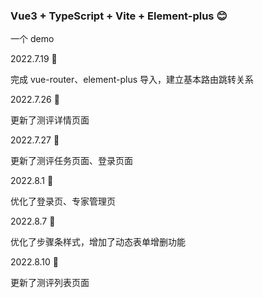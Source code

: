 ### Vue3 + TypeScript + Vite + Element-plus 😊

一个 demo

2022.7.19 🙆

完成 vue-router、element-plus 导入，建立基本路由跳转关系

2022.7.26 🐑

更新了测评详情页面

2022.7.27 💛

更新了测评任务页面、登录页面

2022.8.1 🚶

优化了登录页、专家管理页

2022.8.7 🌳

优化了步骤条样式，增加了动态表单增删功能

2022.8.10 🌷

更新了测评列表页面
